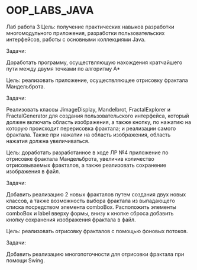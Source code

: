 # OOP_LABS_JAVA
Лаб работа 3
Цель: получение практических навыков разработки многомодульного приложения, разработки пользовательских интерфейсов, работы с основными коллекциями Java.

Задачи:

Доработать программу, осуществляющую нахождения кратчайшего пути между двумя точками по алгоритму A*

Цель: реализовать приложение, осуществляющее отрисовку фрактала Мандельброта.

Задачи:

Реализовать классы JimageDisplay, Mandelbrot, FractalExplorer и FractalGenerator для создания пользовательского интерфейса, который должен включать область изображения, а также кнопку, по нажатию на которую происходит перерисовка фрактала; и реализации самого фрактала. Также при нажатии на область изображения, область нажатия должна увеличиваться.

Цель: доработать разработанное в ходе ЛР №4 приложение по отрисовке фрактала Мандельброта, увеличив количество отрисовываемых фракталов, а также реализовать сохранение изображения в файл.

Задачи:

Добавить реализацию 2 новых фракталов путем создания двух новых классов, а также возможность выбора фрактала из выпадающего списка посредством элемента comboBox. Расположить элементы comboBox и label вверху формы, внизу к кнопке сброса добавить кнопку сохранения изображения фрактала в файл.

Цель: реализовать отрисовку фракталов с помощью фоновых потоков.

Задачи:

Добавить реализацию многопоточности для отрисовки фрактала при помощи Swing.
